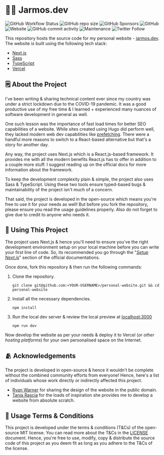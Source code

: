 # 👨‍💻 Jarmos.dev

![GitHub Workflow Status](https://img.shields.io/github/actions/workflow/status/Jarmos-san/personal-website/prod-deploy.yml?branch=main&label=CI%2FCD&logo=GitHub%20Actions&style=flat-square)
![GitHub repo size](https://img.shields.io/github/repo-size/Jarmos-san/personal-website?label=Repo%20Size&logo=github&style=flat-square)
![GitHub Sponsors](https://img.shields.io/github/sponsors/Jarmos-san?color=%23EA4AAA&label=Support%20the%20Project&logo=github%20sponsors&style=flat-square)
![GitHub](https://img.shields.io/github/license/Jarmos-san/personal-website?label=License&logo=github&style=flat-square)
![Website](https://img.shields.io/website?down_color=Red&down_message=Offline&label=Website&logo=Vercel&style=flat-square&up_message=Online&url=https%3A%2F%2Fjarmos.vercel.app)
![GitHub commit activity](https://img.shields.io/github/commit-activity/w/Jarmos-san/personal-website?label=Commit%20Frequency&logo=github&style=flat-square)
![Maintenance](https://img.shields.io/maintenance/yes/2018?color=blue&label=Maintenance%20Status&logo=github&style=flat-square)
![Twitter Follow](https://img.shields.io/twitter/follow/Jarmosan?style=social)

This repository hosts the source code for my personal website - [jarmos.dev][1].
The website is built using the following tech stack:

- [Next.js][2]
- [Sass][3]
- [TypeScript][4]
- [Vercel][5]

## 🗒️ About the Project

I've been writing & sharing technical content ever since my country was under a
strict lockdown due to the COVID-19 pandemic. It was a good productive use of my
free time & I learned + experienced many nuances of software development in
general as well.

One such lesson was the importance of fast load times for better SEO
capabilities of a website. While sites created using Hugo did perform well, they
lacked modern web dev capabilities like [prefetching][6]. There were a handful
more reasons to switch to a React-based alternative but that's a story for
another day.

Any way, the project uses Next.js which is a React.js-based framework. It
provides me with all the modern benefits React.js has to offer in addition to a
couple more stuff. I suggest reading up on the official docs for more
information about the framework.

To keep the development complexity plain & simple, the project also uses Sass &
TypeScript. Using these two tools ensure typed-based bugs & maintainability of
the project isn't much of a concern.

That said, the project is developed in the open-source which means you're free
to use it for your needs as well! But before you fork the repository, please
ensure you read the usage guidelines properly. Also do not forget to give due to
credit to anyone who needs it.

## 📖 Using This Project

The project uses Next.js & hence you'll need to ensure you've the right
development environment setup on your local machine before you can write your
first line of code. So, its recommended you go through the "[_Setup
Next.js_][7]" section of the official documentations.

Once done, fork this repository & then run the following commands:

1. Clone the repository.

   ```console
   git clone git@github.com:<YOUR-USERNAME>/personal-website.git && cd personal-website
   ```

2. Install all the necessary dependencies.

   ```console
   npm install
   ```

3. Run the local dev server & review the local preview at [localhost:3000][8]

   ```console
   npm run dev
   ```

Now develop the website as per your needs & deploy it to Vercel (_or other
hosting platforms_) for your own personalised space on the Internet.

## 🫂 Acknowledgements

The project is developed in open-source & hence it wouldn't be complete without
the combined community efforts from everyone! Hence, here's a list of
individuals whose work directly or indirectly affected this project.

- [Ryan Warner][9] for sharing the design of the website in the public domain.
- [Tania Rascia][10] for the loads of inspiration she provides me to develop a
  website from absolute scratch.

## 📃 Usage Terms & Conditions

This project is developed under the terms & conditions (T&Cs) of the open-source
MIT license. You can read more about the T&Cs in the [LICENSE][11] document.
Hence, you're free to use, modify, copy & distribute the source code of this
project as you deem fit as long as you adhere to the T&Cs of the license.

<!-- Reference Links -->

[1]: https://jarmos.vercel.app
[2]: https://nextjs.org
[3]: https://sass-lang.org
[4]: https://www.typescriptlang.org
[5]: https://vercel.com
[6]: https://developer.mozilla.org/en-US/docs/Web/HTTP/Link_prefetching_FAQ
[7]: https://nextjs.org/docs/getting-started
[8]: http://localhost:3000
[9]: https://www.warner.codes
[10]: https://www.taniarascia.com
[11]: ./LICENSE
